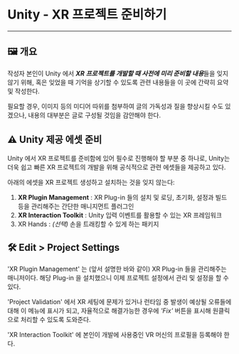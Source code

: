 # Unity - XR 프로젝트 준비하기
---------------
## 🖼️ 개요
작성자 본인이 Unity 에서 ***XR 프로젝트를 개발할 때 사전에 미리 준비할 내용***들을 잊지 않기 위해, 혹은 잊었을 때 기억을 상기할 수 있도록 관련 내용들을 이 곳에 간략히 요약 및 작성한다.  

필요할 경우, 이미지 등의 미디어 따위를 첨부하여 글의 가독성과 질을 향상시킬 수도 있겠으나, 내용의 대부분은 글로 구성될 것임을 감안해야 한다.

## ⚠️ Unity 제공 에셋 준비
Unity 에서 XR 프로젝트를 준비함에 있어 필수로 진행해야 할 부분 중 하나로, Unity는 더욱 쉽고 빠른 XR 프로젝트의 개발을 위해 공식적으로 관련 에셋들을 제공하고 있다.  

아래의 에셋을 XR 프로젝트 생성하고 설치하는 것을 잊지 않는다:
1. **XR Plugin Management** : XR Plug-in 들의 설치 및 로딩, 초기화, 설정과 빌드 등을 관리해주는 간단한 매니지먼트 플러그인
2. **XR Interaction Toolkit** : Unity 입력 이벤트를 활용할 수 있는 XR 프레임워크
3. XR Hands : *(선택)* 손을 트래킹할 수 있게 하는 패키지

## 🛠️ Edit > Project Settings
'XR Plugin Management' 는 (앞서 설명한 바와 같이) XR Plug-in 들을 관리해주는 매니저이다. 해당 Plug-in 을 설치했으니 이제 프로젝트 설정에서 관리 및 설정을 할 수 있다.

'Project Validation' 에서 XR 세팅에 문제가 있거나 런타임  중 발생이 예상될 오류들에 대해 이 메뉴에 표시가 되고, 자율적으로 해결가능한 경우에 *'Fix'* 버튼을 표시해 원클릭으로 처리할 수 있도록 도와준다.

'XR Interaction Toolkit' 에 본인이 개발에 사용중인 VR 머신의 프로필을 등록해야 한다.